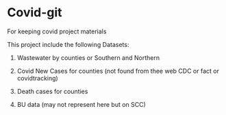 # Covid-git
For keeping covid project materials

This project include the following Datasets:

1. Wastewater by counties or Southern and Northern

2. Covid New Cases for counties (not found from thee web CDC or fact or covidtracking)

3. Death cases for counties 

4. BU data (may not represent here but on SCC)